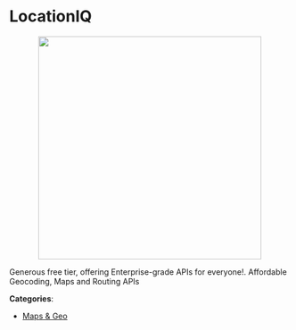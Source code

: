 # LocationIQ
<p align="center">
    <img width="400" src="https://raw.githubusercontent.com/apis-list/apis-list/apis/locationiq/logo_256x256.png" />
</p>

Generous free tier, offering Enterprise-grade APIs for everyone!. Affordable Geocoding, Maps and Routing APIs



**Categories**:
- [Maps & Geo](https://github.com/apis-list/apis-list#maps-and-geo)




